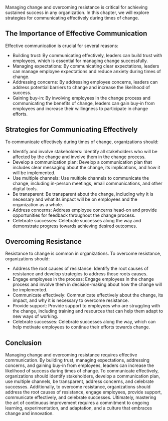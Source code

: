 
Managing change and overcoming resistance is critical for achieving sustained success in any organization. In this chapter, we will explore strategies for communicating effectively during times of change.

The Importance of Effective Communication
-----------------------------------------

Effective communication is crucial for several reasons:

* Building trust: By communicating effectively, leaders can build trust with employees, which is essential for managing change successfully.
* Managing expectations: By communicating clear expectations, leaders can manage employee expectations and reduce anxiety during times of change.
* Addressing concerns: By addressing employee concerns, leaders can address potential barriers to change and increase the likelihood of success.
* Gaining buy-in: By involving employees in the change process and communicating the benefits of change, leaders can gain buy-in from employees and increase their willingness to participate in change efforts.

Strategies for Communicating Effectively
----------------------------------------

To communicate effectively during times of change, organizations should:

* Identify and involve stakeholders: Identify all stakeholders who will be affected by the change and involve them in the change process.
* Develop a communication plan: Develop a communication plan that includes clear messaging about the change, its implications, and how it will be implemented.
* Use multiple channels: Use multiple channels to communicate the change, including in-person meetings, email communications, and other digital tools.
* Be transparent: Be transparent about the change, including why it is necessary and what its impact will be on employees and the organization as a whole.
* Address concerns: Address employee concerns head-on and provide opportunities for feedback throughout the change process.
* Celebrate successes: Celebrate successes along the way and demonstrate progress towards achieving desired outcomes.

Overcoming Resistance
---------------------

Resistance to change is common in organizations. To overcome resistance, organizations should:

* Address the root causes of resistance: Identify the root causes of resistance and develop strategies to address those roots causes.
* Engage employees in the process: Engage employees in the change process and involve them in decision-making about how the change will be implemented.
* Communicate effectively: Communicate effectively about the change, its impact, and why it is necessary to overcome resistance.
* Provide support: Provide support to employees who are struggling with the change, including training and resources that can help them adapt to new ways of working.
* Celebrate successes: Celebrate successes along the way, which can help motivate employees to continue their efforts towards change.

Conclusion
----------

Managing change and overcoming resistance requires effective communication. By building trust, managing expectations, addressing concerns, and gaining buy-in from employees, leaders can increase the likelihood of success during times of change. To communicate effectively, organizations should identify stakeholders, develop a communication plan, use multiple channels, be transparent, address concerns, and celebrate successes. Additionally, to overcome resistance, organizations should address the root causes of resistance, engage employees, provide support, communicate effectively, and celebrate successes. Ultimately, mastering the art of continuous improvement requires a commitment to ongoing learning, experimentation, and adaptation, and a culture that embraces change and innovation.
